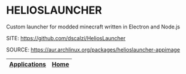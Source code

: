 # HELIOSLAUNCHER

 Custom launcher for modded minecraft written in Electron and Node.js

 SITE: https://github.com/dscalzi/HeliosLauncher

 SOURCE: https://aur.archlinux.org/packages/helioslauncher-appimage

 | [Applications](https://portable-linux-apps.github.io/apps.html) | [Home](https://portable-linux-apps.github.io)
 | --- | --- |
